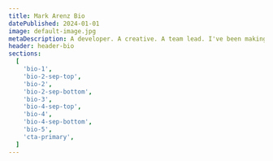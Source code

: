 ```yaml
---
title: Mark Arenz Bio
datePublished: 2024-01-01
image: default-image.jpg
metaDescription: A developer. A creative. A team lead. I've been making stuff with logic for over 30 years.
header: header-bio
sections:
  [
    'bio-1',
    'bio-2-sep-top',
    'bio-2',
    'bio-2-sep-bottom',
    'bio-3',
    'bio-4-sep-top',
    'bio-4',
    'bio-4-sep-bottom',
    'bio-5',
    'cta-primary',
  ]
---
```

